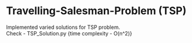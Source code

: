 # Travelling-Salesman-Problem (TSP)
Implemented varied solutions for TSP problem.
<br/>Check - TSP_Solution.py {time complexity - O(n^2)}
